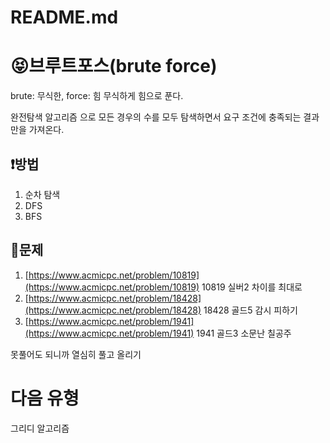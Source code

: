 # README.md

# 😝브루트포스(brute force)

brute: 무식한, force: 힘 무식하게 힘으로 푼다.

완전탐색 알고리즘 으로 모든 경우의 수를 모두 탐색하면서 요구 조건에 충족되는 결과만을 가져온다.

## ❗방법

1. 순차 탐색
2. DFS
3. BFS

## 🙂문제

1. [https://www.acmicpc.net/problem/10819](https://www.acmicpc.net/problem/10819) 10819  실버2 차이를 최대로
2. [https://www.acmicpc.net/problem/18428](https://www.acmicpc.net/problem/18428) 18428  골드5 감시 피하기
3. [https://www.acmicpc.net/problem/1941](https://www.acmicpc.net/problem/1941)   1941   골드3 소문난 칠공주

못풀어도 되니까 열심히 풀고 올리기

# 다음 유형

그리디 알고리즘

